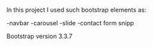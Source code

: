 In this project I used such bootstrap elements as:

-navbar
-carousel
-slide
-contact form snipp

Bootstrap version 3.3.7

